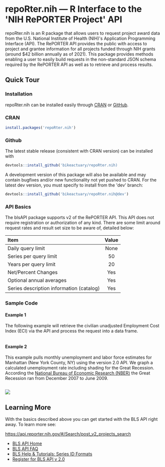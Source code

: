 # repoRter.nih — R Interface to the 'NIH RePORTER Project' API

repoRter.nih is an R package that allows users to request project award data from the U.S. National Institute of Health (NIH)'s Application Programming Interface (API).
The RePORTER API provides the public with access to project and grantee information for all projects funded through NIH grants (around $42 billion annually as of 2021).
This package provides methods enabling a user to easily build requests in the non-standard JSON schema required by the RePORTER API as well as to retrieve and process results.

## Quick Tour 

### Installation  
repoRter.nih can be installed easily through [CRAN](https://cran.r-project.org/package=repoRter.nih) or [GitHub](https://github.com/bikeactuary/repoRter.nih).    

### CRAN

```r
install.packages('repoRter.nih')
```

### Github

The latest stable release (consistent with CRAN version) can be installed with
```r
devtools::install_github('bikeactuary/repoRter.nih)
```

A development version of this package will also be available and may contain bugfixes and/or new functionality not yet pushed to CRAN. For the latest dev version, you must specify
to install from the 'dev' branch:
```r
devtools::install_github('bikeactuary/repoRter.nih@dev')
```

### API Basics
The blsAPI package supports v2 of the RePORTER API. This API does not require registration or authorization of any kind. There are some limit around
request rates and result set size to be aware of, detailed below:

| Item                                     |           Value            |
|:-----------------------------------------|:--------------------------:|
| Daily query limit                        |            None            |
| Series per query limit                   |             50             |
| Years per query limit                    |             20             |
| Net/Percent Changes                      |            Yes             |
| Optional annual averages                 |            Yes             |
| Series description information (catalog) |            Yes             |

### Sample Code

#### Example 1
The following example will retrieve the civilian unadjusted Employment Cost Index (ECI) via the API and process the request into a data frame.

```r

```

#### Example 2
This example pulls monthly unemployment and labor force estimates for Manhattan (New York County, NY) using the version 2.0 API.  We graph a calculated unemployment rate including shading for the Great Recession.  According the [National Bureau of Economic Research (NBER)](http://www.nber.org/cycles.html) the Great Recession ran from December 2007 to June 2009.

```r

```

![](https://github.com/mikeasilva/blsAPI/blob/master/figure/unnamed-chunk-8-1.png) 


## Learning More
With the basics described above you can get started with the BLS API right away. To learn more see:  


<https://api.reporter.nih.gov/#/Search/post_v2_projects_search>
* [BLS API Home](http://www.bls.gov/developers/)
* [BLS API FAQ](http://www.bls.gov/developers/api_faqs.htm) 
* [BLS Help & Tutorials: Series ID Formats](http://www.bls.gov/help/hlpforma.htm)  
* [Register for BLS API v 2.0](http://data.bls.gov/registrationEngine/)  